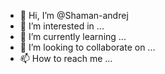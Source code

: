 - 👋 Hi, I’m @Shaman-andrej
- 👀 I’m interested in ...
- 🌱 I’m currently learning ...
- 💞️ I’m looking to collaborate on ...
- 📫 How to reach me ...

<!---
Shaman-andrej/Shaman-andrej is a ✨ special ✨ repository because its `README.md` (this file) appears on your GitHub profile.
You can click the Preview link to take a look at your changes.
--->
